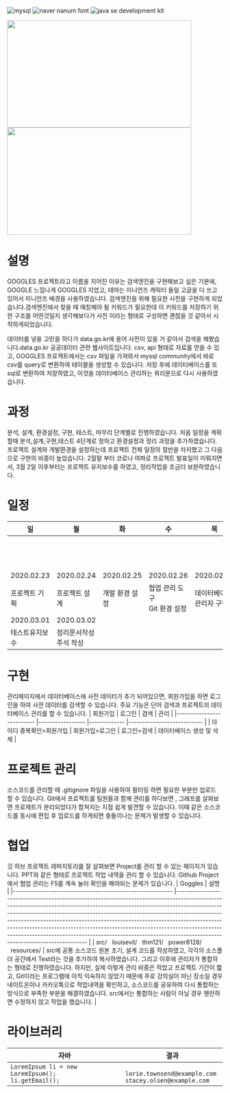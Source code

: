 ![mysql](https://img.shields.io/badge/데이터베이스-MySQL8.0_Community_Server-blue) 
![naver nanum font](https://img.shields.io/badge/폰트-네이버_나눔폰트-green)
![java se development kit](https://img.shields.io/badge/자바-1.8-red)

<span>
  <img src="https://github.com/louisevil/goggles/blob/master/resources/image/start.gif" width="430" height="250">
</span>
<span>
  <img src="https://github.com/louisevil/goggles/blob/master/resources/image/main.gif" width="430" height="250">
</span>

#
# 설명
GOGGLES 프로젝트라고 이름을 지어진 이유는 검색엔진을 구현해보고 싶은 기분에, GOGGLE 느낌나게 GOGGLES 지었고, 테마는 미니언즈 캐릭터 들일 고글을 다 쓰고 있어서 미니언즈 배경을 사용하였습니다. 검색엔진을 위해 필요한 사전을 구현하게 되었습니다.검색엔진에서 찾을 때 매칭해야 될 키워드가 필요한데 이 키워드를 저장하기 위한 구조를 어떤것일지 생각해보다가 사전 이라는 형태로 구성하면 괜찮을 것 같아서 시작하게되었습니다.

데이터를 넣을 고민을 하다가 data.go.kr에 용어 사전이 있을 거 같아서 검색을 해봤습니다.data.go.kr 공공데이터 관련 웹사이트입니다. csv, api 형태로 자료를 얻을 수 있고, GOGGLES 프로젝트에서는 csv 파일을 가져와서 mysql community에서 바로 csv를 query로 변환하여 테이블을 생성할 수 있습니다. 저장 후에 데이터베이스를 또 sql로 변환하여 저장하였고, 이것을 데이터베이스 관리하는 쿼리문으로 다시 사용하였습니다.

#
# 과정
분석, 설계, 환경설정, 구현, 테스트, 마무리 단계별로 진행하였습니다. 처음 일정을 계획할때 분석,설계,구현,테스트 4단계로 정하고 환경설정과 정리 과정을 추가하였습니다. 프로젝트 설계와 개발환경을 설정하는데 프로젝트 전체 일정의 절반을 차지했고 그 다음으로 구현의 비중이 높았습니다. 2월말 부터 코로나 여파로 프로젝트 발표일이 미뤄지면서, 3월 2일 이후부터는 프로젝트 유지보수를 하였고, 정리작업을 조금더 보완하였습니다.

#
# 일정
| 일             	| 월                      	| 화             	| 수                          	| 목                      	| 금             	| 토            	|
|----------------	|-------------------------	|----------------	|-----------------------------	|-------------------------	|----------------	|---------------	|
|                	|                         	|                	|                             	|                         	|                	| 2020.02.22    	|
|                	|                         	|                	|                             	|                         	|                	| 요구사항 분석 	|
| 2020.02.23     	| 2020.02.24              	| 2020.02.25     	| 2020.02.26                  	| 2020.02.27              	| 2020.02.28     	| 2020.02.29    	|
| 프로젝트 기획  	| 프로젝트 설계           	| 개발 환경 설정 	| 협업 관리 도구<br/>Git 환경 설정 	| 데이터베이스<br/>관리자 구현 	|  UI사용자 구현 	|  UI검색 구현  	|
| 2020.03.01     	| 2020.03.02              	|                	|                             	|                         	|                	|               	|
| 테스트유지보수 	| 정리문서작성<br/> 주석 작성 	|                	|                             	|                         	|                	|               	|
#
# 구현
관리페이지에서 데이터베이스에 사전 데이터가 추가 되어있으면, 회원가입을 하면 로그인을 하여 사전 데이터를 검색할 수 있습니다. 주요 기능은 단어 검색과 프로젝트의 데이터베이스 관리를 할 수 있습니다.
| 회원가입                 	| 로그인          	| 검색        	| 관리                      	|
|--------------------------	|-----------------	|-------------	|---------------------------	|
| 아이디 중복확인>회원가입 	| 회원가입>로그인 	| 로그인>검색 	| 데이터베이스 생성 및 삭제 	|
#
# 프로젝트 관리
소스코드를 관리할 때 .gitignore 파일을 사용하여 필터링 하면 필요한 부분만 업로드 할 수 있습니다. Git에서 프로젝트를 팀원들과 함께 관리를 하다보면 , 그래프를 살펴보면 프로제트가 분리되었다가 합쳐지는 지점 쉽게 발견할 수 있습니다.  이때 같은 소스코드를 동시에 편집 후 업로드를 하게되면 충돌이나는 문제가 발생할 수 있습니다. 
#
# 협업
깃 허브 프로젝트 레퍼지토리를 잘 살펴보면 Project를 관리 할 수 있는 페이지가 있습니다. PPT와 같은 형태로 프로젝트 작업 내역을 관리 할 수 있습니다. Github Project에서 협업 관리는 F5를 계속 눌러 확인을 해야되는 문제가 있습니다.
| Goggles 	| 설명 	|
|----------------------------------------------------------	|---------------------------------------------------------------------------------------------------------------------------------------------------------------------------------------------------------------------------------------------------------------------------------------------------------------------------------------------------------------------------------------------------------------------------------------------------------------------------------------------------------------------------------	|
|   src/    &nbsp;&nbsp;louisevil/   &nbsp;&nbsp;thm121/   &nbsp;&nbsp;power8128/   &nbsp;&nbsp;resources/ 	| src에 공통 소스코드 원본 초기, 설계 코드를  작성하였고, 각각의 소스폴더 공간에서 Test라는 것을 추가하여 복사하였습니다. 그리고 이후에 관리자가 통합하는 형태로 진행하였습니다. 하지만, 실제 이렇게 관리 비중은 적었고 프로젝트 기간이 짧고, Git이라는 프로그램에 아직 익숙하지 않았기 때문에 주로 강의실이 아닌 장소일 경우 네이트온이나 카카오톡으로 작업내역을 확인하고, 소스코드를 공유하여 다시 통합하는 방식으로 부족한 부분을 해결하였습니다. src에서는 통합하는 사람이 아닐 경우 웬만하면 수정하지 않고 작업을 했습니다. 	|
#
# 라이브러리
| 자바 	| 결과 	|
|-------------------------------------------------------------	|------------------------------------------------------------------------------------------------------------------------------------------------------------	|
|  `LoremIpsum li = new LoremIpsum();` <br/> `li.getEmail();` 	| ` lorie.townsend@example.com` <br> `stacey.olsen@example.com` 	|

